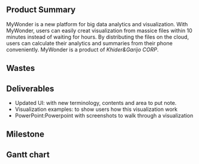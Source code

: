 ## Product Summary
MyWonder is a new platform for big data analytics and visualization. 
With MyWonder, users can easily creat visualization from massice files within 10 minutes instead of waiting for hours. 
By distributing the files on the cloud, users can calculate their analytics and summaries from their phone conveniently. 
MyWonder is a product of _Khider&Garijo CORP_.
## Wastes

## Deliverables
- Updated UI: with new terminology, contents and area to put note.
- Visualization examples: to show users how this visualization work
- PowerPoint:Powerpoint with screenshots to walk through a visualization

## Milestone

## Gantt chart


